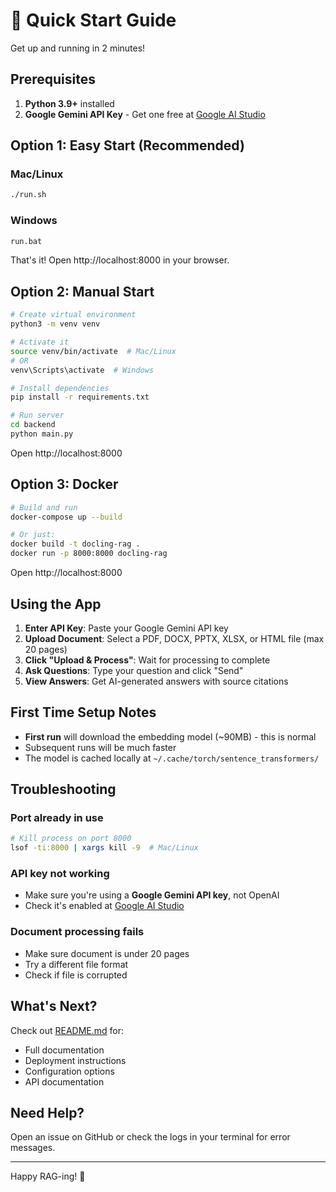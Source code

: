 # 🚀 Quick Start Guide

Get up and running in 2 minutes!

## Prerequisites

1. **Python 3.9+** installed
2. **Google Gemini API Key** - Get one free at [Google AI Studio](https://makersuite.google.com/app/apikey)

## Option 1: Easy Start (Recommended)

### Mac/Linux
```bash
./run.sh
```

### Windows
```bash
run.bat
```

That's it! Open http://localhost:8000 in your browser.

## Option 2: Manual Start

```bash
# Create virtual environment
python3 -m venv venv

# Activate it
source venv/bin/activate  # Mac/Linux
# OR
venv\Scripts\activate  # Windows

# Install dependencies
pip install -r requirements.txt

# Run server
cd backend
python main.py
```

Open http://localhost:8000

## Option 3: Docker

```bash
# Build and run
docker-compose up --build

# Or just:
docker build -t docling-rag .
docker run -p 8000:8000 docling-rag
```

Open http://localhost:8000

## Using the App

1. **Enter API Key**: Paste your Google Gemini API key
2. **Upload Document**: Select a PDF, DOCX, PPTX, XLSX, or HTML file (max 20 pages)
3. **Click "Upload & Process"**: Wait for processing to complete
4. **Ask Questions**: Type your question and click "Send"
5. **View Answers**: Get AI-generated answers with source citations

## First Time Setup Notes

- **First run** will download the embedding model (~90MB) - this is normal
- Subsequent runs will be much faster
- The model is cached locally at `~/.cache/torch/sentence_transformers/`

## Troubleshooting

### Port already in use
```bash
# Kill process on port 8000
lsof -ti:8000 | xargs kill -9  # Mac/Linux
```

### API key not working
- Make sure you're using a **Google Gemini API key**, not OpenAI
- Check it's enabled at [Google AI Studio](https://makersuite.google.com/app/apikey)

### Document processing fails
- Make sure document is under 20 pages
- Try a different file format
- Check if file is corrupted

## What's Next?

Check out [README.md](README.md) for:
- Full documentation
- Deployment instructions
- Configuration options
- API documentation

## Need Help?

Open an issue on GitHub or check the logs in your terminal for error messages.

---

Happy RAG-ing! 🎉
